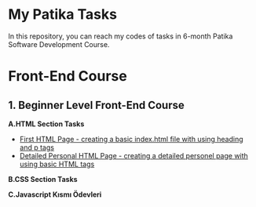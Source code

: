 
# My Patika Tasks

In this repository, you can reach my codes of tasks in 6-month Patika Software Development Course.

# Front-End Course
## 1. Beginner Level Front-End Course
    
 **A.HTML Section Tasks**
- [First HTML Page - creating a basic index.html file with using heading and p tags](https://github.com/emregokgedik/patikaTasks/tree/main/Front-End%20Course/1.Beginner%20Level%20Front-End%20Course/1.HTML/First%20HTML%20Page) 
- [Detailed Personal HTML Page - creating a detailed personel page with using basic HTML tags](https://github.com/emregokgedik/patikaTasks/tree/main/Front-End%20Course/1.Beginner%20Level%20Front-End%20Course/1.HTML/Detailed%20Personal%20HTML%20Page) 
        
 **B.CSS Section Tasks**
        
 **C.Javascript Kısmı Ödevleri**

